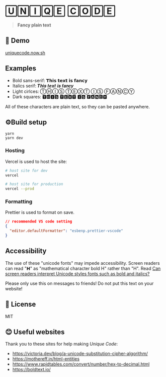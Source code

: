 # 🅄🄽🄸🅀🄴 🄲🄾🄳🄴

> **Fancy plain text**

## 🦋 Demo

[uniquecode.now.sh](https://uniquecode.now.sh/)

## Examples

- Bold sans-serif: 𝗧𝗵𝗶𝘀 𝘁𝗲𝘅𝘁 𝗶𝘀 𝗳𝗮𝗻𝗰𝘆
- Italics serif: 𝑻𝒉𝒊𝒔 𝒕𝒆𝒙𝒕 𝒊𝒔 𝒇𝒂𝒏𝒄𝒚
- Light cirlces: ⓉⒽⒾⓈ ⓉⒺⓍⓉ ⒾⓈ ⒻⒶⓃⒸⓎ
- Dark squares: 🆃🅷🅸🆂 🆃🅴🆇🆃 🅸🆂 🅵🅰🅽🅲🆈

All of these characters are plain text, so they can be pasted anywhere.

## ⚙Build setup

```
yarn
yarn dev
```

### Hosting

Vercel is used to host the site:

```bash
# host site for dev
vercel

# host site for production
vercel --prod
```

### Formatting
Prettier is used to format on save.

```json
// recommended VS code setting
{
  "editor.defaultFormatter": "esbenp.prettier-vscode"
}
```

## Accessibility 

The use of these "unicode fonts" may impede accessibility. Screen readers can read "𝗛" as "mathematical character bold H" rather than "H". Read [Can screen readers interpret Unicode styles fonts such as bold and italics?](https://ux.stackexchange.com/questions/118149/can-screen-readers-interpret-unicode-styles-fonts-such-as-bold-and-italics)

Please only use this on messages to friends! Do not put this text on your website!

## 📜 License

MIT

## 😊 Useful websites

Thank you to these sites for help making _Unique Code_:

- https://victoria.dev/blog/a-unicode-substitution-cipher-algorithm/
- https://mothereff.in/html-entities
- https://www.rapidtables.com/convert/number/hex-to-decimal.html
- https://boldtext.io/
